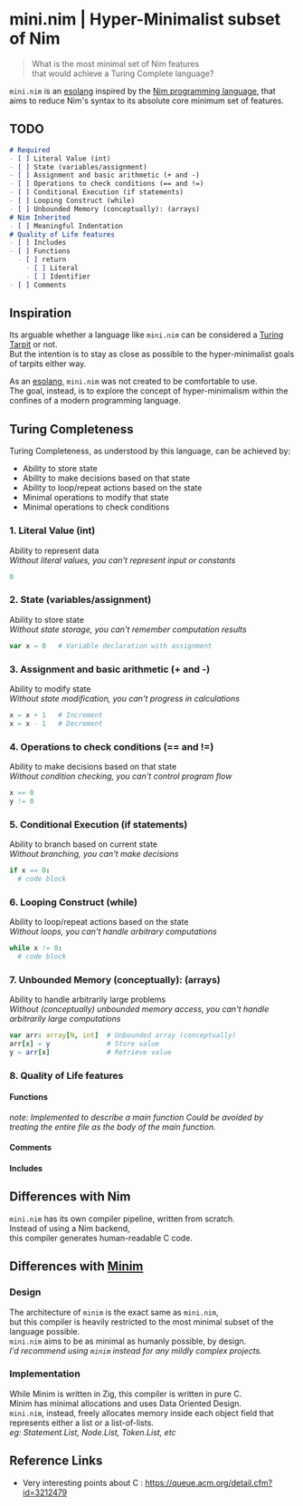 # mini.nim | Hyper-Minimalist subset of Nim
> What is the most minimal set of Nim features  
> that would achieve a Turing Complete language?  

`mini.nim` is an [esolang](https://esolangs.org/wiki/Esoteric_programming_language) inspired by the [Nim programming language](https://nim-lang.org),
that aims to reduce Nim's syntax to its absolute core minimum set of features.

## TODO
```md
# Required
- [ ] Literal Value (int)
- [ ] State (variables/assignment)
- [ ] Assignment and basic arithmetic (+ and -)
- [ ] Operations to check conditions (== and !=)
- [ ] Conditional Execution (if statements)
- [ ] Looping Construct (while)
- [ ] Unbounded Memory (conceptually): (arrays)
# Nim Inherited
- [ ] Meaningful Indentation
# Quality of Life features
- [ ] Includes
- [ ] Functions
  - [ ] return
    - [ ] Literal
    - [ ] Identifier
- [ ] Comments
```
## Inspiration
Its arguable whether a language like `mini.nim` can be considered a [Turing Tarpit](https://esolangs.org/wiki/Turing_tarpit) or not.  
But the intention is to stay as close as possible to the hyper-minimalist goals of tarpits either way.  

As an [esolang](https://esolangs.org/wiki/Esoteric_programming_language), `mini.nim` was not created to be comfortable to use.  
The goal, instead, is to explore the concept of hyper-minimalism within the confines of a modern programming language.  

## Turing Completeness
Turing Completeness, as understood by this language, can be achieved by:
- Ability to store state
- Ability to make decisions based on that state
- Ability to loop/repeat actions based on the state
- Minimal operations to modify that state
- Minimal operations to check conditions

### 1. Literal Value (int)
Ability to represent data  
_Without literal values, you can't represent input or constants_  
```nim
0
```

### 2. State (variables/assignment)
Ability to store state  
_Without state storage, you can't remember computation results_  
```nim
var x = 0   # Variable declaration with assignment
```

### 3. Assignment and basic arithmetic (+ and -)
Ability to modify state  
_Without state modification, you can't progress in calculations_  
```nim
x = x + 1   # Increment
x = x - 1   # Decrement
```

### 4. Operations to check conditions (== and !=)
Ability to make decisions based on that state  
_Without condition checking, you can't control program flow_  
```nim
x == 0
y != 0
```

### 5. Conditional Execution (if statements)
Ability to branch based on current state  
_Without branching, you can't make decisions_  
```nim
if x == 0:
  # code block
```

### 6. Looping Construct (while)
Ability to loop/repeat actions based on the state  
_Without loops, you can't handle arbitrary computations_  
```nim
while x != 0:
  # code block
```

### 7. Unbounded Memory (conceptually): (arrays)
Ability to handle arbitrarily large problems  
_Without (conceptually) unbounded memory access, you can't handle arbitrarily large computations_  
```nim
var arr: array[N, int]  # Unbounded array (conceptually)
arr[x] = y              # Store value
y = arr[x]              # Retrieve value
```
### 8. Quality of Life features
#### Functions
_note: Implemented to describe a main function_
_Could be avoided by treating the entire file as the body of the main function._
#### Comments
#### Includes

## Differences with Nim
`mini.nim` has its own compiler pipeline, written from scratch.  
Instead of using a Nim backend,  
this compiler generates human-readable C code.  

## Differences with [Minim](https://github.com/heysokam/minim)
### Design
The architecture of `minim` is the exact same as `mini.nim`,  
but this compiler is heavily restricted to the most minimal subset of the language possible.  
`mini.nim` aims to be as minimal as humanly possible, by design.  
_I'd recommend using `minim` instead for any mildly complex projects._  
### Implementation
While Minim is written in Zig, this compiler is written in pure C.  
Minim has minimal allocations and uses Data Oriented Design.  
`mini.nim`, instead, freely allocates memory inside each object field that represents either a list or a list-of-lists.  
_eg: Statement.List, Node.List, Token.List, etc_

## Reference Links
- Very interesting points about C : https://queue.acm.org/detail.cfm?id=3212479

